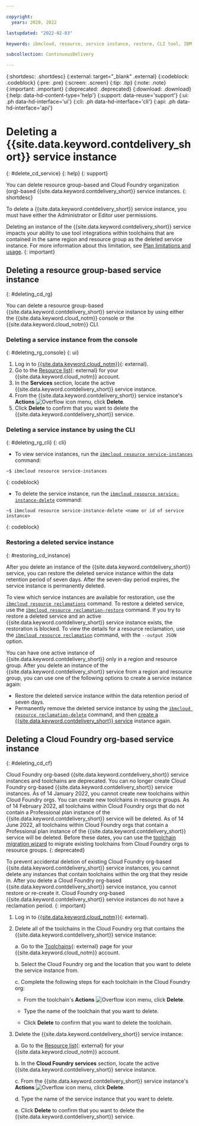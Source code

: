 ```yaml
---

copyright:
  years: 2020, 2022

lastupdated: "2022-02-03"

keywords: ibmcloud, resource, service instance, restore, CLI tool, IBM Cloud

subcollection: ContinuousDelivery

---
```


{:shortdesc: .shortdesc}
{:external: target="_blank" .external}
{:codeblock: .codeblock}
{:pre: .pre}
{:screen: .screen}
{:tip: .tip}
{:note: .note}
{:important: .important}
{:deprecated: .deprecated}
{:download: .download}
{:help: data-hd-content-type='help'}
{:support: data-reuse='support'}
{:ui: .ph data-hd-interface='ui'}
{:cli: .ph data-hd-interface='cli'}
{:api: .ph data-hd-interface='api'}

# Deleting a {{site.data.keyword.contdelivery_short}} service instance
{: #delete_cd_service}
{: help} 
{: support}

You can delete resource group-based and Cloud Foundry organization (org)-based {{site.data.keyword.contdelivery_short}} service instances.
{: shortdesc}

To delete a {{site.data.keyword.contdelivery_short}} service instance, you must have either the Administrator or Editor user permissions.

Deleting an instance of the {{site.data.keyword.contdelivery_short}} service impacts your ability to use tool integrations within toolchains that are contained in the same region and resource group as the deleted service instance. For more information about this limitation, see [Plan limitations and usage](/docs/ContinuousDelivery?topic=ContinuousDelivery-limitations_usage).
{: important}

## Deleting a resource group-based service instance
{: #deleting_cd_rg}

You can delete a resource group-based {{site.data.keyword.contdelivery_short}} service instance by using either the {{site.data.keyword.cloud_notm}} console or the {{site.data.keyword.cloud_notm}} CLI.

### Deleting a service instance from the console
{: #deleting_rg_console}
{: ui}

1. Log in to [{{site.data.keyword.cloud_notm}}](http://cloud.ibm.com){: external}.
1. Go to the [Resource list](https://cloud.ibm.com/resources){: external} for your {{site.data.keyword.cloud_notm}} account.
1. In the **Services** section, locate the active {{site.data.keyword.contdelivery_short}} service instance.
1. From the {{site.data.keyword.contdelivery_short}} service instance's **Actions** ![Overflow icon](images/overflow-icon-2.svg) menu, click **Delete**.
1. Click **Delete** to confirm that you want to delete the {{site.data.keyword.contdelivery_short}} service.

### Deleting a service instance by using the CLI
{: #deleting_rg_cli}
{: cli}

* To view service instances, run the [`ibmcloud resource service-instances`](/docs/cli?topic=cli-ibmcloud_commands_resource#ibmcloud_resource_service_instances) command:

```text
~$ ibmcloud resource service-instances
``` 
{: codeblock}

* To delete the service instance, run the [`ibmcloud resource service-instance-delete`](/docs/cli?topic=cli-ibmcloud_commands_resource#ibmcloud_resource_service_instance_delete) command:
 
```text
~$ ibmcloud resource service-instance-delete <name or id of service instance>
```
{: codeblock}

### Restoring a deleted service instance
{: #restoring_cd_instance}

After you delete an instance of the {{site.data.keyword.contdelivery_short}} service, you can restore the deleted service instance within the data retention period of seven days. After the seven-day period expires, the service instance is permanently deleted. 

To view which service instances are available for restoration, use the [`ibmcloud resource reclamations`](/docs/cli?topic=cli-ibmcloud_commands_resource#ibmcloud_resource_reclamations) command. To restore a deleted service, use the [`ibmcloud resource reclamation-restore`](/docs/cli?topic=cli-ibmcloud_commands_resource#ibmcloud_resource_reclamation_restore) command. If you try to restore a deleted service and an active {{site.data.keyword.contdelivery_short}} service instance exists, the restoration is blocked. To view the details for a resource reclamation, use the [`ibmcloud resource reclamation`](/docs/cli?topic=cli-ibmcloud_commands_resource#ibmcloud_resource_reclamation) command, with the `--output JSON` option.

You can have one active instance of {{site.data.keyword.contdelivery_short}} only in a region and resource group. After you delete an instance of the {{site.data.keyword.contdelivery_short}} service from a region and resource group, you can use one of the following options to create a service instance again:

* Restore the deleted service instance within the data retention period of seven days.
* Permanently remove the deleted service instance by using the [`ibmcloud resource reclamation-delete`](/docs/cli?topic=cli-ibmcloud_commands_resource#ibmcloud_resource_reclamation_delete) command, and then [create a {{site.data.keyword.contdelivery_short}} service](/docs/ContinuousDelivery?topic=ContinuousDelivery-create_cd_service) instance again.


## Deleting a Cloud Foundry org-based service instance
{: #deleting_cd_cf}

Cloud Foundry org-based {{site.data.keyword.contdelivery_short}} service instances and toolchains are deprecated. You can no longer create Cloud Foundry org-based {{site.data.keyword.contdelivery_short}} service instances. As of 14 January 2022, you cannot create new toolchains within Cloud Foundry orgs. You can create new toolchains in resource groups. As of 14 February 2022, all toolchains within Cloud Foundry orgs that do not contain a Professional plan instance of the {{site.data.keyword.contdelivery_short}} service will be deleted. As of 14 June 2022, all toolchains within Cloud Foundry orgs that contain a Professional plan instance of the {{site.data.keyword.contdelivery_short}} service will be deleted. Before these dates, you can use the [toolchain migration wizard](/docs/ContinuousDelivery?topic=ContinuousDelivery-migrate_toolchains) to migrate existing toolchains from Cloud Foundry orgs to resource groups.
{: deprecated}

To prevent accidental deletion of existing Cloud Foundry org-based {{site.data.keyword.contdelivery_short}} service instances, you cannot delete any instances that contain toolchains within the org that they reside in. After you delete a Cloud Foundry org-based {{site.data.keyword.contdelivery_short}} service instance, you cannot restore or re-create it. Cloud Foundry org-based {{site.data.keyword.contdelivery_short}} service instances do not have a reclamation period.
{: important}

1. Log in to [{{site.data.keyword.cloud_notm}}](http://cloud.ibm.com){: external}.
1. Delete all of the toolchains in the Cloud Foundry org that contains the {{site.data.keyword.contdelivery_short}} service instance:

   a. Go to the [Toolchains](https://cloud.ibm.com/devops/toolchains){: external} page for your {{site.data.keyword.cloud_notm}} account.
  
   b. Select the Cloud Foundry org and the location that you want to delete the service instance from.
  
   c. Complete the following steps for each toolchain in the Cloud Foundry org:
  
     *  From the toolchain's **Actions** ![Overflow icon](images/overflow-icon-2.svg) menu, click **Delete**.
    
     *  Type the name of the toolchain that you want to delete.
    
     *  Click **Delete** to confirm that you want to delete the toolchain.
     
1. Delete the {{site.data.keyword.contdelivery_short}} service instance:

   a. Go to the [Resource list](https://cloud.ibm.com/resources){: external} for your {{site.data.keyword.cloud_notm}} account.
   
   b. In the **Cloud Foundry services** section, locate the active {{site.data.keyword.contdelivery_short}} service instance.
   
   c. From the {{site.data.keyword.contdelivery_short}} service instance's **Actions** ![Overflow icon](images/overflow-icon-2.svg) menu, click **Delete**.
   
   d. Type the name of the service instance that you want to delete.
   
   e. Click **Delete** to confirm that you want to delete the {{site.data.keyword.contdelivery_short}} service.
